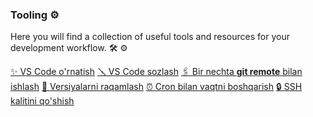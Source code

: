 ### Tooling ⚙️

Here you will find a collection of useful tools and resources for your development workflow. :hammer_and_wrench: :gear:

<div class="row g-0 my-5">
    <div class="list-group card col-lg-4 col-md-6">
        <a href="vscode-install.md" class="list-group-item list-group-item-action">✨ VS Code o'rnatish</a>
        <a href="vscode-setup.md" class="list-group-item list-group-item-action">🪛 VS Code sozlash</a>
        <a href="multiple-git-remotes.md" class="list-group-item list-group-item-action">🖇️ Bir nechta <strong>git remote</strong> bilan ishlash</a>
        <a href="semantic-versioning.md" class="list-group-item list-group-item-action">🔢 Versiyalarni raqamlash</a>
        <a href="cron.md" class="list-group-item list-group-item-action">⏰ Cron bilan vaqtni boshqarish</a>
        <a href="add-ssh-key.md" class="list-group-item list-group-item-action">🔒 SSH kalitini qo'shish</a>
    </div>
</div>